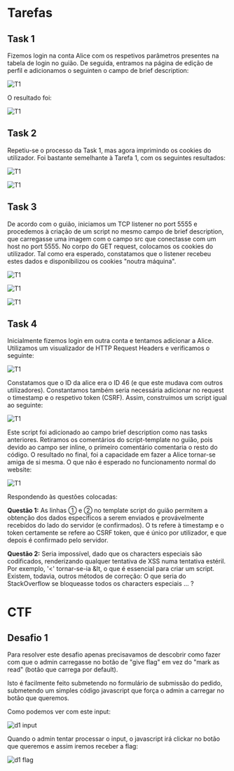 # Tarefas #

## Task 1

Fizemos login na conta Alice com os respetivos parâmetros presentes na tabela de login no guião. De seguida, entramos na página de edição de perfil e adicionamos o seguinten o campo de brief description:

![T1](images/XSS_T1_Setup.png)

O resultado foi:

![T1](images/XSS_T1_Result.png)

## Task 2

Repetiu-se o processo da Task 1, mas agora imprimindo os cookies do utilizador. Foi bastante semelhante à Tarefa 1, com os seguintes resultados:

![T1](images/XSS_T2_Setup.png)

![T1](images/XSS_T2_Result.png)

## Task 3

De acordo com o guião, iniciamos um TCP listener no port 5555 e procedemos à criação de um script no mesmo campo de brief description, que carregasse uma imagem com o campo src que conectasse com um host no port 5555. No corpo do GET request, colocamos os cookies do utilizador. Tal como era esperado, constatamos que o listener recebeu estes dados e disponibilizou os cookies "noutra máquina".

![T1](images/XSS_T3_OpenListener.png)

![T1](images/XSS_T3_Setup.png)

![T1](images/XSS_T3_Result.png)

## Task 4

Inicialmente fizemos login em outra conta e tentamos adicionar a Alice. Utilizamos um visualizador de HTTP Request Headers e verificamos o seguinte:

![T1](images/XSS_T4_Check.png)

Constatamos que o ID da alice era o ID 46 (e que este mudava com outros utilizadores). Constantamos também seria necessária adicionar no request o timestamp e o respetivo token (CSRF). Assim, construimos um script igual ao seguinte:

![T1](images/XSS_T4_Setup.png)

Este script foi adicionado ao campo brief description como nas tasks anteriores. Retiramos os comentários do script-template no guião, pois devido ao campo ser inline, o primeiro comentário comentaria o resto do código. O resultado no final, foi a capacidade em fazer a Alice tornar-se amiga de si mesma. O que não é esperado no funcionamento normal do website:

![T1](images/XSS_T4_Result.png)

Respondendo às questões colocadas:

**Questão 1:** As linhas ➀ e ➁ no template script do guião permitem a obtenção dos dados especificos a serem enviados e provávelmente recebidos do lado do servidor (e confirmados). O ts refere à timestamp e o token certamente se refere ao CSRF token, que é único por utilizador, e que depois é confirmado pelo servidor.

**Questão 2:** Seria impossível, dado que os characters especiais são codificados, renderizando qualquer tentativa de XSS numa tentativa estéril. Por exemplo, '<' tornar-se-ia &lt, o que é essencial para criar um script. Existem, todavia, outros métodos de correção: O que seria do StackOverflow se bloqueasse todos os characters especiais ... ? 

# CTF #

## Desafio 1
Para resolver este desafio apenas precisavamos de descobrir como fazer com que o admin carregasse no botão de "give flag" em vez do "mark as read" (botão que carrega por default).

Isto é facilmente feito submetendo no formulário de submissão do pedido, submetendo um simples código javascript que força o admin a carregar no botão que queremos.

Como podemos ver com este input:

![d1 input](images/ctf10d1_input.png)

Quando o admin tentar processar o input, o javascript irá clickar no botão que queremos e assim iremos receber a flag:

![d1 flag](images/ctf10d1_flag.png)